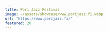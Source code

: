 ```yaml
---
title: Pori Jazz Festival
image: ~/assets/showcase/www.porijazz.fi.webp
url: "https://www.porijazz.fi/"
featured: 20
---
```

